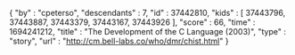 {
  "by" : "cpeterso",
  "descendants" : 7,
  "id" : 37442810,
  "kids" : [ 37443796, 37443887, 37443379, 37443167, 37443926 ],
  "score" : 66,
  "time" : 1694241212,
  "title" : "The Development of the C Language (2003)",
  "type" : "story",
  "url" : "http://cm.bell-labs.co/who/dmr/chist.html"
}
